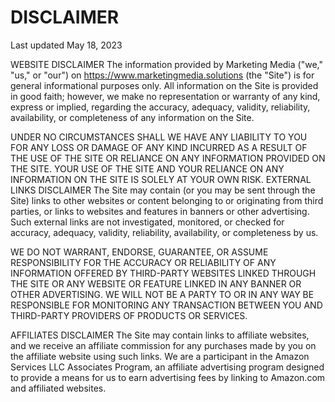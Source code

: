 # DISCLAIMER 
Last updated May 18, 2023 

WEBSITE DISCLAIMER The information provided by Marketing Media ("we," "us," or "our") on https://www.marketingmedia.solutions (the "Site") is for general informational purposes only. All information on the Site is provided in good faith; however, we make no representation or warranty of any kind, express or implied, regarding the accuracy, adequacy, validity, reliability, availability, or completeness of any information on the Site.

 UNDER NO CIRCUMSTANCES SHALL WE HAVE ANY LIABILITY TO YOU FOR ANY LOSS OR DAMAGE OF ANY KIND INCURRED AS A RESULT OF THE USE OF THE SITE OR RELIANCE ON ANY INFORMATION PROVIDED ON THE SITE. YOUR USE OF THE SITE AND YOUR RELIANCE ON ANY INFORMATION ON THE SITE IS SOLELY AT YOUR OWN RISK. EXTERNAL LINKS DISCLAIMER The Site may contain (or you may be sent through the Site) links to other websites or content belonging to or originating from third parties, or links to websites and features in banners or other advertising. Such external links are not investigated, monitored, or checked for accuracy, adequacy, validity, reliability, availability, or completeness by us. 
 
 WE DO NOT WARRANT, ENDORSE, GUARANTEE, OR ASSUME RESPONSIBILITY FOR THE ACCURACY OR RELIABILITY OF ANY INFORMATION OFFERED BY THIRD-PARTY WEBSITES LINKED THROUGH THE SITE OR ANY WEBSITE OR FEATURE LINKED IN ANY BANNER OR OTHER ADVERTISING. WE WILL NOT BE A PARTY TO OR IN ANY WAY BE RESPONSIBLE FOR MONITORING ANY TRANSACTION BETWEEN YOU AND THIRD-PARTY PROVIDERS OF PRODUCTS OR SERVICES.
 
 AFFILIATES DISCLAIMER The Site may contain links to affiliate websites, and we receive an affiliate commission for any purchases made by you on the affiliate website using such links. We are a participant in the Amazon Services LLC Associates Program, an affiliate advertising program designed to provide a means for us to earn advertising fees by linking to Amazon.com and affiliated websites.